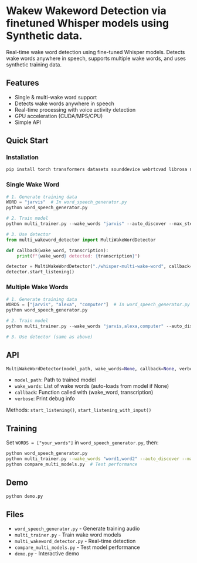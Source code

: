 # Wakew Wakeword Detection via finetuned Whisper models using Synthetic data.

Real-time wake word detection using fine-tuned Whisper models. Detects wake words anywhere in speech, supports multiple wake words, and uses synthetic training data.

## Features

- Single & multi-wake word support
- Detects wake words anywhere in speech 
- Real-time processing with voice activity detection
- GPU acceleration (CUDA/MPS/CPU)
- Simple API

## Quick Start

### Installation

```bash
pip install torch transformers datasets sounddevice webrtcvad librosa numpy tqdm
```

### Single Wake Word

```python
# 1. Generate training data
WORD = "jarvis"  # In word_speech_generator.py
python word_speech_generator.py

# 2. Train model  
python multi_trainer.py --wake_words "jarvis" --auto_discover --max_steps 50

# 3. Use detector
from multi_wakeword_detector import MultiWakeWordDetector

def callback(wake_word, transcription):
    print(f"{wake_word} detected: {transcription}")

detector = MultiWakeWordDetector("./whisper-multi-wake-word", callback=callback)
detector.start_listening()
```

### Multiple Wake Words

```python
# 1. Generate training data
WORDS = ["jarvis", "alexa", "computer"]  # In word_speech_generator.py
python word_speech_generator.py

# 2. Train model
python multi_trainer.py --wake_words "jarvis,alexa,computer" --auto_discover --max_steps 200

# 3. Use detector (same as above)
```

## API

```python
MultiWakeWordDetector(model_path, wake_words=None, callback=None, verbose=False)
```

- `model_path`: Path to trained model
- `wake_words`: List of wake words (auto-loads from model if None)  
- `callback`: Function called with (wake_word, transcription)
- `verbose`: Print debug info

Methods: `start_listening()`, `start_listening_with_input()`

## Training

Set `WORDS = ["your_words"]` in `word_speech_generator.py`, then:

```bash
python word_speech_generator.py
python multi_trainer.py --wake_words "word1,word2" --auto_discover --max_steps 200
python compare_multi_models.py  # Test performance
```

## Demo

```bash
python demo.py
```

## Files

- `word_speech_generator.py` - Generate training audio
- `multi_trainer.py` - Train wake word models  
- `multi_wakeword_detector.py` - Real-time detection
- `compare_multi_models.py` - Test model performance
- `demo.py` - Interactive demo 

